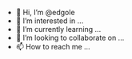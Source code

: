 - 👋 Hi, I’m @edgole
- 👀 I’m interested in ...
- 🌱 I’m currently learning ...
- 💞️ I’m looking to collaborate on ...
- 📫 How to reach me ...

<!---
edgole/edgole is a ✨ special ✨ repository because its `README.md` (this file) appears on your GitHub profile.
You can click the Preview link to take a look at your changes.
--->
